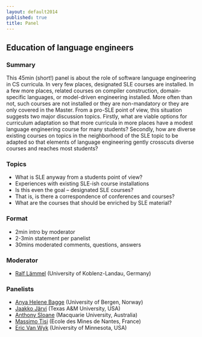 ```yaml
---
layout: default2014
published: true
title: Panel
---
```


## Education of language engineers

### Summary

This 45min (short!) panel is about the role of software language engineering in CS curricula. In very few places, designated SLE courses are installed. In a few more places, related courses on compiler construction, domain-specific languages, or model-driven engineering installed. More often than not, such courses are not installed or they are non-mandatory or they are only covered in the Master. From a pro-SLE point of view, this situation suggests two major discussion topics. Firstly, what are viable options for curriculum adaptation so that more curricula in more places have a modest language engineering course for many students? Secondly, how are diverse existing courses on topics in the neighborhood of the SLE topic to be adapted so that elements of language engineering gently crosscuts diverse courses and reaches most students?

### Topics
* What is SLE anyway from a students point of view?
* Experiences with existing SLE-ish course installations
* Is this even the goal – designated SLE courses?
* That is, is there a correspondence of conferences and courses?
* What are the courses that should be enriched by SLE material?

### Format
* 2min intro by moderator
* 2-3min statement per panelist
* 30mins moderated comments, questions, answers

### Moderator
* [Ralf Lämmel](http://softlang.wikidot.com/rlaemmel:home) (University of Koblenz-Landau, Germany)

### Panelists
* [Anya Helene Bagge](http://www.ii.uib.no/~anya/) (University of Bergen, Norway)
* [Jaakko Järvi](https://parasol.tamu.edu/~jarvi/) (Texas A&M University, USA) 
* [Anthony Sloane](https://wiki.mq.edu.au/display/plrg/Anthony+Sloane) (Macquarie University, Australia)
* [Massimo Tisi](http://www.massimotisi.org/) (Ecole des Mines de Nantes, France)
* [Eric Van Wyk](http://www-users.cs.umn.edu/~evw/) (University of Minnesota, USA)
